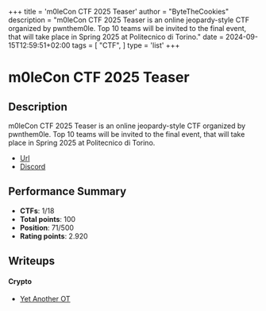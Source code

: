 +++
title = 'm0leCon CTF 2025 Teaser'
author = "ByteTheCookies"
description = "m0leCon CTF 2025 Teaser is an online jeopardy-style CTF organized by pwnthem0le. Top 10 teams will be invited to the final event, that will take place in Spring 2025 at Politecnico di Torino."
date = 2024-09-15T12:59:51+02:00
tags = [
    "CTF",
]
type = 'list'
+++

# m0leCon CTF 2025 Teaser

## Description

m0leCon CTF 2025 Teaser is an online jeopardy-style CTF organized by pwnthem0le. Top 10 teams will be invited to the final event, that will take place in Spring 2025 at Politecnico di Torino.

- [Url](https://ctf.m0lecon.it/)
- [Discord](https://discord.gg/sqA2pzm4Q7)

## Performance Summary

- **CTFs**: 1/18
- **Total points**: 100
- **Position**: 71/500
- **Rating points**: 2.920

## Writeups

#### Crypto

- [Yet Another OT](/writeups/m0lecon2025teaser/yetanotherot)
